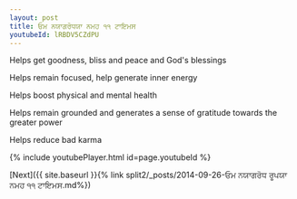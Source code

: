 ```yaml
---
layout: post
title: ਓਮ ਨਯਾਗਰੋਧਯਾ ਨਮਹ ੧੧ ਟਾਇਮਸ
youtubeId: lRBDV5CZdPU
---
```

 
 
Helps get goodness, bliss and peace and God's blessings
 
Helps remain focused, help generate inner energy 
 
Helps boost physical and mental health 
 
Helps remain grounded and generates a sense of gratitude towards the greater power 
 
Helps reduce bad karma
 
 
 
 


{% include youtubePlayer.html id=page.youtubeId %}
 
[Next]({{ site.baseurl }}{% link  split2/_posts/2014-09-26-ਓਮ ਨਯਾਗਰੋਧ ਰੂਪਯਾ ਨਮਹ ੧੧ ਟਾਇਮਸ.md%})
 
